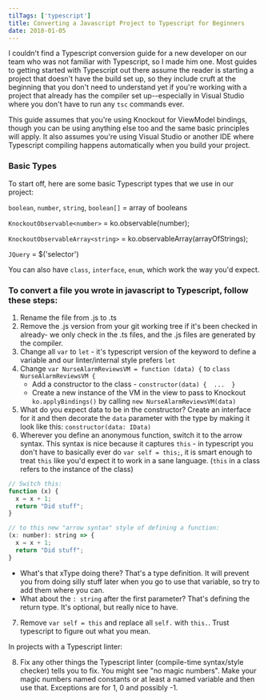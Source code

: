 ```yaml
---
tilTags: ['typescript']
title: Converting a Javascript Project to Typescript for Beginners
date: 2018-01-05
---
```


I couldn't find a Typescript conversion guide for a new developer on our team who was not familiar with Typescript, so I made him one. Most guides to getting started with Typescript out there assume the reader is starting a project that doesn't have the build set up, so they include cruft at the beginning that you don't need to understand yet if you're working with a project that already has the compiler set up--especially in Visual Studio where you don't have to run any `tsc` commands ever. 

This guide assumes that you're using Knockout for ViewModel bindings, though you can be using anything else too and the same basic principles will apply. It also assumes you're using Visual Studio or another IDE where Typescript compiling happens automatically when you build your project. 

### Basic Types
To start off, here are some basic Typescript types that we use in our project: 

`boolean`, `number`, `string`, 
`boolean[]` = array of booleans 

`KnockoutObservable<number>` = ko.observable(number); 

`KnockoutObservableArray<string>` = ko.observableArray(arrayOfStrings);

`JQuery` = $('selector') 


You can also have `class`, `interface`, `enum`, which work the way you'd expect.

### To convert a file you wrote in javascript to Typescript, follow these steps: 

1. Rename the file from .js to .ts 
2. Remove the .js version from your git working tree if it's been checked in already- we only check in the .ts files, and the .js files are generated by the compiler.
3. Change all `var` to `let` - it's typescript version of the keyword to define a variable and our linter/internal style prefers `let`
4. Change `var NurseAlarmReviewsVM = function (data) {` to `class NurseAlarmReviewsVM { `
    - Add a constructor to the class - `constructor(data) {  ...  } `
    - Create a new instance of the VM in the view to pass to Knockout `ko.applyBindings()` by calling `new NurseAlarmReviewsVM(data)`  
5. What do you expect data to be in the constructor? Create an interface for it and then decorate the `data` parameter with the type by making it look like this: `constructor(data: IData)` 
6. Wherever you define an anonymous function, switch it to the arrow syntax. This syntax is nice because it captures `this` - in typescript you don't have to basically ever do `var self = this;`, it is smart enough to treat `this` like you'd expect it to work in a sane language. (`this` in a class refers to the instance of the class)
 
``` javascript
// Switch this: 
function (x) { 
  x = x + 1;
  return "Did stuff";
}

// to this new "arrow syntax" style of defining a function:
(x: number): string => {
  x = x + 1;
  return "Did stuff";
}
```

  - What's that xType doing there? That's a type definition. It will prevent you from doing silly stuff later when you go to use that variable, so try to add them where you can. 
  - What about the `: string` after the first parameter? That's defining the return type.  It's optional, but really nice to have. 
     
 7. Remove `var self = this` and replace all `self.` with `this.`.  Trust typescript to figure out what you mean. 

In projects with a Typescript linter: 

 8. Fix any other things the Typescript linter (compile-time syntax/style checker) tells you to fix. You might see "no magic numbers". Make your magic numbers named constants or at least a named variable and then use that. Exceptions are for 1, 0 and possibly -1. 
  
  
